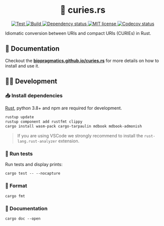 <h1 align="center">
  🦀 curies.rs
</h1>

<p align="center">
    <a href="https://github.com/biopragmatics/curies.rs/actions/workflows/test.yml">
        <img alt="Test" src="https://github.com/biopragmatics/curies.rs/actions/workflows/test.yml/badge.svg" />
    </a>
    <a href="https://github.com/biopragmatics/curies.rs/actions/workflows/build.yml">
        <img alt="Build" src="https://github.com/biopragmatics/curies.rs/actions/workflows/build.yml/badge.svg" />
    </a>
    <a href="https://deps.rs/repo/github/biopragmatics/curies.rs">
        <img src="https://deps.rs/repo/github/biopragmatics/curies.rs/status.svg" alt="Dependency status" />
    </a>
    <a href="https://github.com/biopragmatics/curies.rs/blob/main/LICENSE">
        <img alt="MIT license" src="https://img.shields.io/badge/License-MIT-brightgreen.svg" />
    </a>
    <a href="https://codecov.io/gh/biopragmatics/curies.rs/branch/main">
        <img src="https://codecov.io/gh/biopragmatics/curies.rs/branch/main/graph/badge.svg" alt="Codecov status" />
    </a>
</p>
Idiomatic conversion between URIs and compact URIs (CURIEs) in Rust.

## 📖 Documentation

Checkout the **[biopragmatics.github.io/curies.rs](https://biopragmatics.github.io/curies.rs)** for more details on how to install and use it.


## 🧑‍💻 Development

### 📥 Install dependencies

[Rust](https://www.rust-lang.org/tools/install), python 3.8+ and npm are required for development.

```bash
rustup update
rustup component add rustfmt clippy
cargo install wasm-pack cargo-tarpaulin mdbook mdbook-admonish
```

> If you are using VSCode we strongly recommend to install the `rust-lang.rust-analyzer` extension.


### 🧪 Run tests

Run tests and display prints:

```shell
cargo test -- --nocapture
```

### 🧹 Format

```shell
cargo fmt
```

### 📖 Documentation

```shell
cargo doc --open
```
